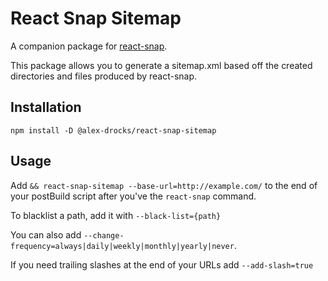# React Snap Sitemap

A companion package for [react-snap](https://github.com/stereobooster/react-snap).

This package allows you to generate a sitemap.xml based off the created directories and files produced by react-snap.

## Installation

`npm install -D @alex-drocks/react-snap-sitemap`

## Usage

Add `&& react-snap-sitemap --base-url=http://example.com/` to the end of your postBuild script after you've the `react-snap` command.

To blacklist a path, add it with `--black-list={path}`

You can also add `--change-frequency=always|daily|weekly|monthly|yearly|never`.

If you need trailing slashes at the end of your URLs add `--add-slash=true`